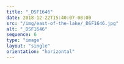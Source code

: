 ```yaml
---
title: "_DSF1646"
date: 2018-12-22T15:40:07-08:00
src: "/img/east-of-the-lake/_DSF1646.jpg"
alt: "_DSF1646"
sequence: 6
type: "image"
layout: "single"
orientation: "horizontal"
---
```

